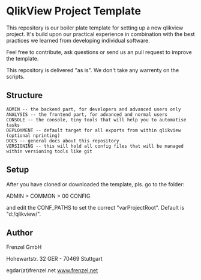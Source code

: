 # QlikView Project Template

This repository is our boiler plate template for setting up a new qlikview project. It's build upon our practical experience in combination with the best practices we learned from developing individual software.

Feel free to contribute, ask questions or send us an pull request to improve the template.

This repository is delivered "as is". We don't take any warrenty on the scripts.

## Structure

```
ADMIN -- the backend part, for developers and advanced users only
ANALYSIS -- the frontend part, for advanced and normal users
CONSOLE -- the console, tiny tools that will help you to automatise tasks
DEPLOYMENT -- default target for all exports from within qlikview (optional nprinting)
DOCS -- general docs about this repository
VERSIONING -- this will hold all config files that will be managed within versioning tools like git
```

## Setup

After you have cloned or downloaded the template, pls. go to the folder:

ADMIN > COMMON > 00 CONFIG

and edit the CONF_PATHS to set the correct "varProjectRoot". Default is "d:/qlikview/".

## Author

Frenzel GmbH

Hohewartstr. 32
GER - 70469 Stuttgart

egdar(at)frenzel.net
www.frenzel.net